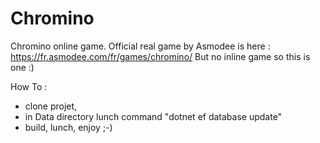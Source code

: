 # Chromino
Chromino online game.
Official real game by Asmodee is here :  https://fr.asmodee.com/fr/games/chromino/
But no inline game so this is one :)

How To :
- clone projet,
- in Data directory lunch command "dotnet ef database update"
- build, lunch, enjoy ;-)
